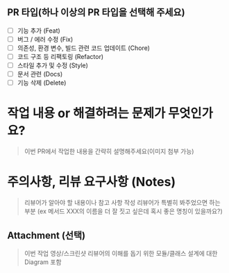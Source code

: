 ## PR 타입(하나 이상의 PR 타입을 선택해 주세요)

-   [ ] 기능 추가 (Feat)
-   [ ] 버그 / 에러 수정 (Fix)
-   [ ] 의존성, 환경 변수, 빌드 관련 코드 업데이트 (Chore)
-   [ ] 코드 구조 등 리팩토링 (Refactor)
-   [ ] 스타일 추가 및 수정 (Style)
-   [ ] 문서 관련 (Docs)
-   [ ] 기능 삭제 (Delete)

# 작업 내용 or 해결하려는 문제가 무엇인가요?

> 이번 PR에서 작업한 내용을 간략히 설명해주세요(이미지 첨부 가능)

# 주의사항, 리뷰 요구사항 (Notes)

> 리뷰어가 알아야 할 내용이나 참고 사항 작성
> 리뷰어가 특별히 봐주었으면 하는 부분 (ex 메서드 XXX의 이름을 더 잘 짓고 싶은데 혹시 좋은 명칭이 있을까요?)

## Attachment (선택)

> 이번 작업 영상/스크린샷
> 리뷰어의 이해를 돕기 위한 모듈/클래스 설계에 대한 Diagram 포함
